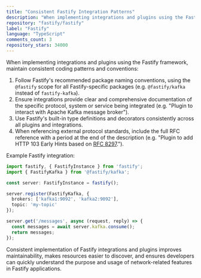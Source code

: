 ```yaml
---
title: "Consistent Fastify Integration Patterns"
description: "When implementing integrations and plugins using the Fastify framework, maintain consistent coding patterns and conventions: follow Fastify's recommended package naming conventions, ensure integrations provide clear and comprehensive documentation, use Fastify's built-in type definitions and decorators consistently, and include full RFC references when referencing external protocol standards."
repository: "fastify/fastify"
label: "Fastify"
language: "TypeScript"
comments_count: 3
repository_stars: 34000
---
```


When implementing integrations and plugins using the Fastify framework, maintain consistent coding patterns and conventions:

1. Follow Fastify's recommended package naming conventions, using the `@fastify` scope for all Fastify-specific packages (e.g. `@fastify/kafka` instead of `fastify-kafka`).
2. Ensure integrations provide clear and comprehensive documentation of the specific protocol, system or service being integrated (e.g. "Plugin to interact with Apache Kafka message broker").
3. Use Fastify's built-in type definitions and decorators consistently across all plugins and integrations.
4. When referencing external protocol standards, include the full RFC reference with a period at the end of the description (e.g. "Plugin to add HTTP 103 Early Hints based on [RFC 8297](https://httpwg.org/specs/rfc8297.html).").

Example Fastify integration:

```typescript
import fastify, { FastifyInstance } from 'fastify';
import { FastifyKafka } from '@fastify/kafka';

const server: FastifyInstance = fastify();

server.register(FastifyKafka, {
  brokers: ['kafka1:9092', 'kafka2:9092'],
  topic: 'my-topic'
});

server.get('/messages', async (request, reply) => {
  const messages = await server.kafka.consume();
  return messages;
});
```

Consistent implementation of Fastify integrations and plugins improves maintainability, makes resources easier to discover, and ensures developers can quickly understand the purpose and usage of network-related features in Fastify applications.